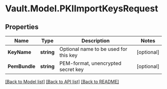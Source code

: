 # Vault.Model.PKIImportKeysRequest

## Properties

Name | Type | Description | Notes
------------ | ------------- | ------------- | -------------
**KeyName** | **string** | Optional name to be used for this key | [optional] 
**PemBundle** | **string** | PEM-format, unencrypted secret key | [optional] 

[[Back to Model list]](../README.md#documentation-for-models) [[Back to API list]](../README.md#documentation-for-api-endpoints) [[Back to README]](../README.md)

